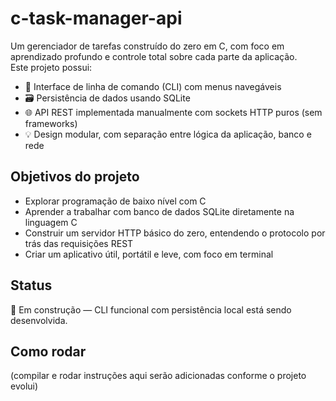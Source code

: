 

# c-task-manager-api

Um gerenciador de tarefas construído do zero em C, com foco em aprendizado profundo e controle total sobre cada parte da aplicação.  
Este projeto possui:

- 📌 Interface de linha de comando (CLI) com menus navegáveis
- 🗃️ Persistência de dados usando SQLite
- 🌐 API REST implementada manualmente com sockets HTTP puros (sem frameworks)
- 💡 Design modular, com separação entre lógica da aplicação, banco e rede

## Objetivos do projeto

- Explorar programação de baixo nível com C
- Aprender a trabalhar com banco de dados SQLite diretamente na linguagem C
- Construir um servidor HTTP básico do zero, entendendo o protocolo por trás das requisições REST
- Criar um aplicativo útil, portátil e leve, com foco em terminal

## Status

🧱 Em construção — CLI funcional com persistência local está sendo desenvolvida.

## Como rodar

(compilar e rodar instruções aqui serão adicionadas conforme o projeto evolui)


